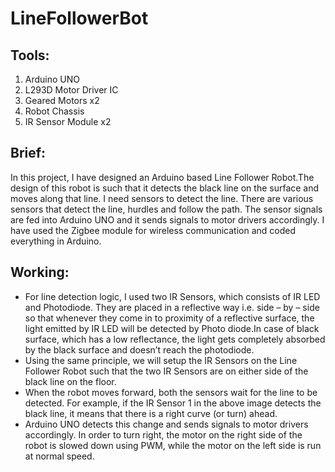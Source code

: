 # LineFollowerBot


## Tools: 
1. Arduino UNO
2. L293D Motor Driver IC
3. Geared Motors x2
4. Robot Chassis
5. IR Sensor Module x2


## Brief:
In this project, I have designed an Arduino based Line Follower Robot.The design of this robot is such that it detects the black line on the surface and moves along that line.
I need sensors to detect the line. There are various sensors that detect the line, hurdles and follow the path. The sensor signals are fed into Arduino UNO and it sends signals to motor drivers accordingly.
I have used the Zigbee module for wireless communication and coded everything in Arduino.


## Working:
* For line detection logic, I used two IR Sensors, which consists of IR LED and Photodiode. They are placed in a reflective way i.e. side – by – side so that whenever they come in to proximity of a reflective surface, the light emitted by IR LED will be detected by Photo diode.In case of black surface, which has a low reflectance, the light gets completely absorbed by the black surface and doesn’t reach the photodiode.
* Using the same principle, we will setup the IR Sensors on the Line Follower Robot such that the two IR Sensors are on either side of the black line on the floor.
* When the robot moves forward, both the sensors wait for the line to be detected. For example, if the IR Sensor 1 in the above image detects the black line, it means that there is a right curve (or turn) ahead.
* Arduino UNO detects this change and sends signals to motor drivers accordingly. In order to turn right, the motor on the right side of the robot is slowed down using PWM, while the motor on the left side is run at normal speed.
